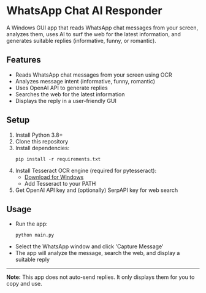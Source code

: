 # WhatsApp Chat AI Responder

A Windows GUI app that reads WhatsApp chat messages from your screen, analyzes them, uses AI to surf the web for the latest information, and generates suitable replies (informative, funny, or romantic).

## Features
- Reads WhatsApp chat messages from your screen using OCR
- Analyzes message intent (informative, funny, romantic)
- Uses OpenAI API to generate replies
- Searches the web for the latest information
- Displays the reply in a user-friendly GUI

## Setup
1. Install Python 3.8+
2. Clone this repository
3. Install dependencies:
   ```
   pip install -r requirements.txt
   ```
4. Install Tesseract OCR engine (required for pytesseract):
   - [Download for Windows](https://github.com/tesseract-ocr/tesseract/wiki)
   - Add Tesseract to your PATH
5. Get OpenAI API key and (optionally) SerpAPI key for web search

## Usage
- Run the app:
  ```
  python main.py
  ```
- Select the WhatsApp window and click 'Capture Message'
- The app will analyze the message, search the web, and display a suitable reply

---

**Note:** This app does not auto-send replies. It only displays them for you to copy and use. 